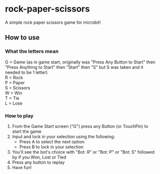 # rock-paper-scissors

A simple rock paper scissors game for microbit!

## How to use

### What the letters mean

G = Game \(as in game start, originally was "Press Any Button to Start" then "Press Anything to Start" then "Start" then "S" but S was taken and it needed to be 1 letter\)  
R = Rock  
P = Paper  
S = Scissors  
W = Win  
T = Tie  
L = Lose

### How to play

1. From the Game Start screen \("G"\) press any Button \(or TouchPin\) to start the game  
2. Input and lock in your selection using the following:
    * Press A to select the next option
    * Press B to lock in your selection
3. You'll see the bot's choice with "Bot: R" or "Bot: P" or "Bot: S" followed by if you Won, Lost or Tied
4. Press any button to replay
5. Have fun!
